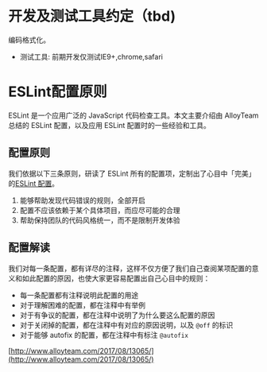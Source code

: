 # 开发及测试工具约定（tbd\)

编码格式化。

* 测试工具: 前期开发仅测试IE9+,chrome,safari

# ESLint配置原则

ESLint 是一个应用广泛的 JavaScript 代码检查工具。本文主要介绍由 AlloyTeam 总结的 ESLint 配置，以及应用 ESLint 配置时的一些经验和工具。

## 配置原则

我们依据以下三条原则，研读了 ESLint 所有的配置项，定制出了心目中「完美」的[ESLint 配置](https://github.com/AlloyTeam/eslint-config-alloy)。

1. 能够帮助发现代码错误的规则，全部开启
2. 配置不应该依赖于某个具体项目，而应尽可能的合理
3. 帮助保持团队的代码风格统一，而不是限制开发体验

## 配置解读

我们对每一条配置，都有详尽的注释，这样不仅方便了我们自己查阅某项配置的意义和如此配置的原因，也使大家更容易配置出自己心目中的规则：

* 每一条配置都有注释说明此配置的用途
* 对于理解困难的配置，都在注释中有举例
* 对于有争议的配置，都在注释中说明了为什么要这么配置的原因
* 对于关闭掉的配置，都在注释中有对应的原因说明，以及
  `@off`
  的标识
* 对于能够 autofix 的配置，都在注释中有标注
  `@autofix`

[http://www.alloyteam.com/2017/08/13065/](http://www.alloyteam.com/2017/08/13065/)

